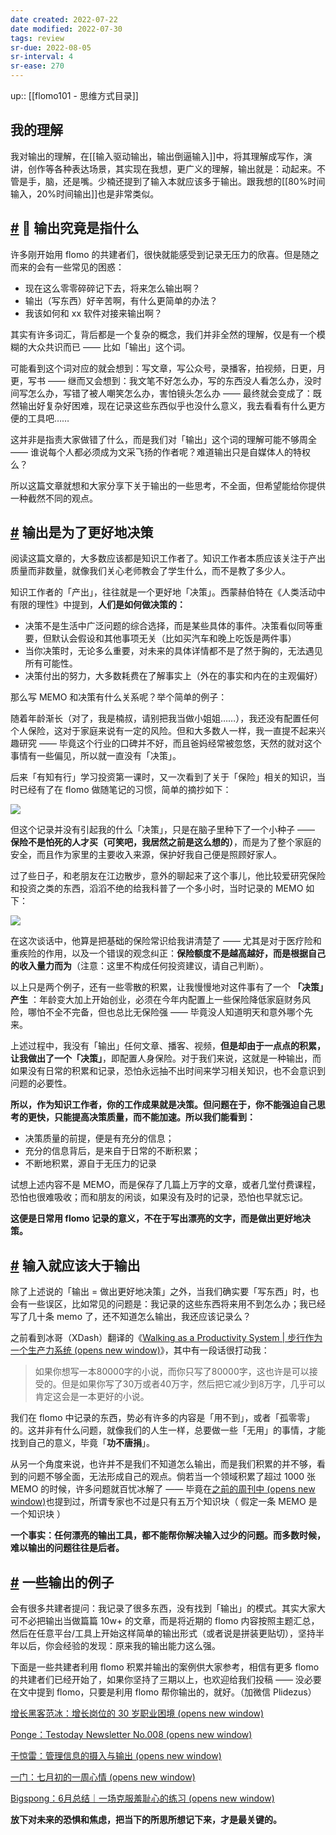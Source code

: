 ```yaml
---
date created: 2022-07-22
date modified: 2022-07-30
tags: review
sr-due: 2022-08-05
sr-interval: 4
sr-ease: 270
---
```


up:: [[flomo101 - 思维方式目录]]

## 我的理解

我对输出的理解，在[[输入驱动输出，输出倒逼输入]]中，将其理解成写作，演讲，创作等各种表达场景，其实现在我想，更广义的理解，输出就是：动起来。不管是手，脑，还是嘴。少楠还提到了输入本就应该多于输出。跟我想的[[80%时间输入，20%时间输出]]也是非常类似。

## [#](https://help.flomoapp.com/thinking/knowledge.html#%F0%9F%93%83-%E8%BE%93%E5%87%BA%E7%A9%B6%E7%AB%9F%E6%98%AF%E6%8C%87%E4%BB%80%E4%B9%88) 📃 输出究竟是指什么

许多刚开始用 flomo 的共建者们，很快就能感受到记录无压力的欣喜。但是随之而来的会有一些常见的困惑：

- 现在这么零零碎碎记下去，将来怎么输出啊？
- 输出（写东西）好辛苦啊，有什么更简单的办法？
- 我该如何和 xx 软件对接来输出啊？

其实有许多词汇，背后都是一个复杂的概念，我们并非全然的理解，仅是有一个模糊的大众共识而已 —— 比如「输出」这个词。

可能看到这个词对应的就会想到：写文章，写公众号，录播客，拍视频，日更，月更，写书 —— 继而又会想到：我文笔不好怎么办，写的东西没人看怎么办，没时间写怎么办，写错了被人嘲笑怎么办，害怕镜头怎么办 —— 最终就会变成了：既然输出好复杂好困难，现在记录这些东西似乎也没什么意义，我去看看有什么更方便的工具吧……

这并非是指责大家做错了什么，而是我们对「输出」这个词的理解可能不够周全 —— 谁说每个人都必须成为文采飞扬的作者呢？难道输出只是自媒体人的特权么？

所以这篇文章就想和大家分享下关于输出的一些思考，不全面，但希望能给你提供一种截然不同的观点。

## [#](https://help.flomoapp.com/thinking/knowledge.html#%E8%BE%93%E5%87%BA%E6%98%AF%E4%B8%BA%E4%BA%86%E6%9B%B4%E5%A5%BD%E5%9C%B0%E5%86%B3%E7%AD%96) **输出是为了更好地决策**

阅读这篇文章的，大多数应该都是知识工作者了。知识工作者本质应该关注于产出质量而非数量，就像我们关心老师教会了学生什么，而不是教了多少人。

知识工作者的「产出」，往往就是一个更好地「决策」。西蒙赫伯特在《人类活动中有限的理性》中提到，**人们是如何做决策的：**

- 决策不是生活中广泛问题的综合选择，而是某些具体的事件。决策看似同等重要，但默认会假设和其他事项无关（比如买汽车和晚上吃饭是两件事）
- 当你决策时，无论多么重要，对未来的具体详情都不是了然于胸的，无法遇见所有可能性。
- 决策付出的努力，大多数耗费在了解事实上（外在的事实和内在的主观偏好）

那么写 MEMO 和决策有什么关系呢？举个简单的例子：

随着年龄渐长（对了，我是楠叔，请别把我当做小姐姐……），我还没有配置任何个人保险，这对于家庭来说有一定的风险。但和大多数人一样，我一直提不起来兴趣研究 —— 毕竟这个行业的口碑并不好，而且爸妈经常被忽悠，天然的就对这个事情有一些偏见，所以就一直没有「决策」。

后来「有知有行」学习投资第一课时，又一次看到了关于「保险」相关的知识，当时已经有了在 flomo 做随笔记的习惯，简单的摘抄如下：

![](Extras/Media/image-59.png)

但这个记录并没有引起我的什么「决策」，只是在脑子里种下了一个小种子 —— **保险不是怕死的人才买（可笑吧，我居然之前是这么想的）**，而是为了整个家庭的安全，而且作为家里的主要收入来源，保护好我自己便是照顾好家人。

过了些日子，和老朋友在江边散步，意外的聊起来了这个事儿，他比较爱研究保险和投资之类的东西，滔滔不绝的给我科普了一个多小时，当时记录的 MEMO 如下：

![](Extras/Media/image-60.png)

在这次谈话中，他算是把基础的保险常识给我讲清楚了 —— 尤其是对于医疗险和重疾险的作用，以及一个错误的观念纠正：**保险额度不是越高越好，而是根据自己的收入量力而为**（注意：这里不构成任何投资建议，请自己判断）。

以上只是两个例子，还有一些零散的积累，让我慢慢地对这件事有了一个 **「决策」产生** ：年龄变大加上开始创业，必须在今年内配置上一些保险降低家庭财务风险，哪怕不全不完备，但也总比无保险强 —— 毕竟没人知道明天和意外哪个先来。

上述过程中，我没有「输出」任何文章、播客、视频，**但是却由于一点点的积累，让我做出了一个「决策」**，即配置人身保险。对于我们来说，这就是一种输出，而如果没有日常的积累和记录，恐怕永远抽不出时间来学习相关知识，也不会意识到问题的必要性。

**所以，作为知识工作者，你的工作成果就是决策。但问题在于，你不能强迫自己思考的更快，只能提高决策质量，而不能加速。所以我们能看到：**

- 决策质量的前提，便是有充分的信息；
- 充分的信息背后，是来自于日常的不断积累；
- 不断地积累，源自于无压力的记录

试想上述内容不是 MEMO，而是保存了几篇上万字的文章，或者几堂付费课程，恐怕也很难吸收；而和朋友的闲谈，如果没有及时的记录，恐怕也早就忘记。

**这便是日常用 flomo 记录的意义，不在于写出漂亮的文字，而是做出更好地决策。**

## [#](https://help.flomoapp.com/thinking/knowledge.html#%E8%BE%93%E5%85%A5%E5%B0%B1%E5%BA%94%E8%AF%A5%E5%A4%A7%E4%BA%8E%E8%BE%93%E5%87%BA) **输入就应该大于输出**

除了上述说的「输出 = 做出更好地决策」之外，当我们确实要「写东西」时，也会有一些误区，比如常见的问题是：我记录的这些东西将来用不到怎么办；我已经写了几十条 memo 了，还不知道怎么输出，我还应该记录么？

之前看到冰哥（XDash）翻译的《[Walking as a Productivity System | 步行作为一个生产力系统 (opens new window)](https://mp.weixin.qq.com/s?__biz=MzA4NDk5OTgzMg==&mid=2650591453&idx=1&sn=936bae5caf69984e9aea45139fd3bc01&scene=21#wechat_redirect)》，其中有一段话很打动我：

> 如果你想写一本80000字的小说，而你只写了80000字，这也许是可以接受的。但是如果你写了30万或者40万字，然后把它减少到8万字，几乎可以肯定这会是一本更好的小说。

我们在 flomo 中记录的东西，势必有许多的内容是「用不到」，或者「孤零零」的。这并非有什么问题，就像我们的人生一样，总要做一些「无用」的事情，才能找到自己的意义，毕竟「**功不唐捐**」。

从另一个角度来说，也许并不是我们不知道怎么输出，而是我们积累的并不够，看到的问题不够全面，无法形成自己的观点。倘若当一个领域积累了超过 1000 张 MEMO 的时候，许多问题就百忧冰解了 —— 毕竟在[之前的周刊中 (opens new window)](https://mp.weixin.qq.com/s?__biz=MzI0MDA3MjQ2Mg==&mid=2247484068&idx=1&sn=ad68b0d3b0c0e01b10ce03ab48fffa21&chksm=e92120c5de56a9d31046e2709301a235a55ce7a3cfaad67b4619022e496ad5a55572813b8f39&token=270560288&lang=zh_CN&scene=21#wechat_redirect)也提到过，所谓专家也不过是只有五万个知识块（ 假定一条 MEMO 是一个知识块 ）

**一个事实：任何漂亮的输出工具，都不能帮你解决输入过少的问题。而多数时候，难以输出的问题往往是后者。**

## [#](https://help.flomoapp.com/thinking/knowledge.html#%E4%B8%80%E4%BA%9B%E8%BE%93%E5%87%BA%E7%9A%84%E4%BE%8B%E5%AD%90) **一些输出的例子**

会有很多共建者提问：我记录了很多东西，没有找到「输出」的模式。其实大家大可不必把输出当做篇篇 10w+ 的文章，而是将近期的 flomo 内容按照主题汇总，然后在任意平台/工具上开始这样简单的输出形式（或者说是拼装更贴切），坚持半年以后，你会经验的发现：原来我的输出能力这么强。

下面是一些共建者利用 flomo 积累并输出的案例供大家参考，相信有更多 flomo 的共建者们已经开始了，如果你坚持了三期以上，也欢迎给我们投稿 —— 没必要在文中提到 flomo，只要是利用 flomo 帮你输出的，就好。（加微信 Plidezus）

[增长黑客范冰：增长岗位的 30 岁职业困境 (opens new window)](https://mp.weixin.qq.com/s?__biz=MzA4NDk5OTgzMg==&mid=2650590221&idx=1&sn=163680dcfc769ed85980bb2770de9a82&chksm=87d6c7fab0a14eec8676fe983d5454a07e6b6a198d3f3a08f700f2cbdaf24a1383ce0ed161a7&token=1333198550&lang=zh_CN&scene=21#wechat_redirect)

[Ponge：Testoday Newsletter No.008 (opens new window)](https://mp.weixin.qq.com/s?__biz=MzI0NzA4NjQzOQ==&mid=2247484383&idx=1&sn=1728cfbfba357eaca1bb4a9f5a912ff1&scene=21#wechat_redirect)

[于惊雷：管理信息的摄入与输出 (opens new window)](https://mp.weixin.qq.com/s?__biz=MzI1NjM5NTg4Mg==&mid=2247483860&idx=1&sn=3c78a327a6596ae64276d1d12770a7ba&scene=21#wechat_redirect)

[一门：七月初的一周心情 (opens new window)](https://mp.weixin.qq.com/s?__biz=MzU5NzAwNjgzOA==&mid=2247484490&idx=1&sn=94542f5a11a16a88aee7037b120d8e0b&scene=21#wechat_redirect)

[Bigspong：6月总结｜一场克服羞耻心的练习 (opens new window)](https://mp.weixin.qq.com/s?__biz=MzI5ODc0MDA2Nw==&mid=2247484434&idx=1&sn=459f396cca6af8d2679e291a9df3ff34&scene=21#wechat_redirect)

**放下对未来的恐惧和焦虑，把当下的所思所想记下来，才是最关键的。**
